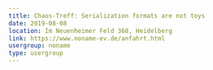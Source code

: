 ```yaml
---
title: Chaos-Treff: Serialization formats are not toys
date: 2019-08-08
location: Im Neuenheimer Feld 368, Heidelberg
link: https://www.noname-ev.de/anfahrt.html
usergroup: noname
type: usergroup
---
```

